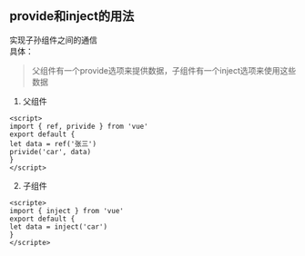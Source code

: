 ## provide和inject的用法
实现子孙组件之间的通信  
具体：
> 父组件有一个provide选项来提供数据，子组件有一个inject选项来使用这些数据
1. 父组件
```vue
<script>
import { ref, privide } from 'vue'
export default {
let data = ref('张三')
privide('car', data)
}
</script>
```
2. 子组件
```vue
<scripte>
import { inject } from 'vue'
export default {
let data = inject('car')
}
</scripte>
```
